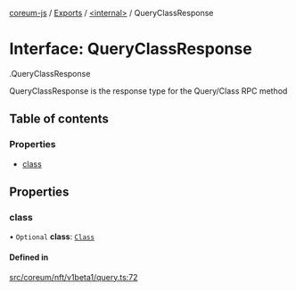 [coreum-js](../README.md) / [Exports](../modules.md) / [<internal\>](../modules/internal_.md) / QueryClassResponse

# Interface: QueryClassResponse

[<internal>](../modules/internal_.md).QueryClassResponse

QueryClassResponse is the response type for the Query/Class RPC method

## Table of contents

### Properties

- [class](internal_.QueryClassResponse-1.md#class)

## Properties

### class

• `Optional` **class**: [`Class`](../modules/internal_.md#class-1)

#### Defined in

[src/coreum/nft/v1beta1/query.ts:72](https://github.com/PyramydLabs/coreum-js/blob/75debec/src/coreum/nft/v1beta1/query.ts#L72)
